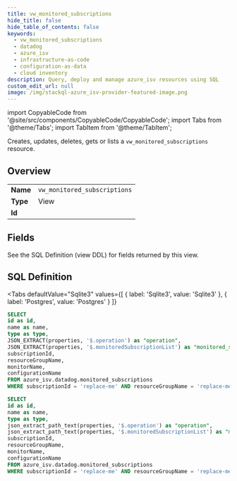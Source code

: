 ```yaml
--- 
title: vw_monitored_subscriptions
hide_title: false
hide_table_of_contents: false
keywords:
  - vw_monitored_subscriptions
  - datadog
  - azure_isv
  - infrastructure-as-code
  - configuration-as-data
  - cloud inventory
description: Query, deploy and manage azure_isv resources using SQL
custom_edit_url: null
image: /img/stackql-azure_isv-provider-featured-image.png
---
```


import CopyableCode from '@site/src/components/CopyableCode/CopyableCode';
import Tabs from '@theme/Tabs';
import TabItem from '@theme/TabItem';

Creates, updates, deletes, gets or lists a <code>vw_monitored_subscriptions</code> resource.

## Overview
<table><tbody>
<tr><td><b>Name</b></td><td><code>vw_monitored_subscriptions</code></td></tr>
<tr><td><b>Type</b></td><td>View</td></tr>
<tr><td><b>Id</b></td><td><CopyableCode code="azure_isv.datadog.vw_monitored_subscriptions" /></td></tr>
</tbody></table>

## Fields

See the SQL Definition (view DDL) for fields returned by this view.

## SQL Definition

<Tabs
defaultValue="Sqlite3"
values={[
{ label: 'Sqlite3', value: 'Sqlite3' },
{ label: 'Postgres', value: 'Postgres' }
]}
>
<TabItem value="Sqlite3">

```sql
SELECT
id as id,
name as name,
type as type,
JSON_EXTRACT(properties, '$.operation') as "operation",
JSON_EXTRACT(properties, '$.monitoredSubscriptionList') as "monitored_subscription_list",
subscriptionId,
resourceGroupName,
monitorName,
configurationName
FROM azure_isv.datadog.monitored_subscriptions
WHERE subscriptionId = 'replace-me' AND resourceGroupName = 'replace-me' AND monitorName = 'replace-me';
```

</TabItem>
<TabItem value="Postgres">

```sql
SELECT
id as id,
name as name,
type as type,
json_extract_path_text(properties, '$.operation') as "operation",
json_extract_path_text(properties, '$.monitoredSubscriptionList') as "monitored_subscription_list",
subscriptionId,
resourceGroupName,
monitorName,
configurationName
FROM azure_isv.datadog.monitored_subscriptions
WHERE subscriptionId = 'replace-me' AND resourceGroupName = 'replace-me' AND monitorName = 'replace-me';
```

</TabItem>
</Tabs>
